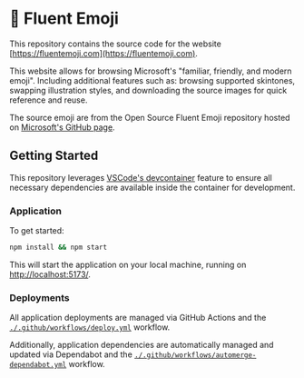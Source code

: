 # 🚀 Fluent Emoji

This repository contains the source code for the website [https://fluentemoji.com](https://fluentemoji.com).

This website allows for browsing Microsoft's "familiar, friendly, and modern emoji". Including additional features such as: browsing supported skintones, swapping illustration styles, and downloading the source images for quick reference and reuse.

The source emoji are from the Open Source Fluent Emoji repository hosted on [Microsoft's GitHub page](https://github.com/microsoft/fluentui-emoji).

## Getting Started

This repository leverages [VSCode's devcontainer](https://code.visualstudio.com/docs/remote/containers) feature to ensure all necessary dependencies are available inside the container for development.

### Application

To get started:

```bash
npm install && npm start
```

This will start the application on your local machine, running on [http://localhost:5173/](http://localhost:5173).

### Deployments

All application deployments are managed via GitHub Actions and the [`./.github/workflows/deploy.yml`](./.github/workflows/deploy.yml) workflow.

Additionally, application dependencies are automatically managed and updated via Dependabot and the [`./.github/workflows/automerge-dependabot.yml`](./.github/workflows/automerge-dependabot.yml) workflow.
